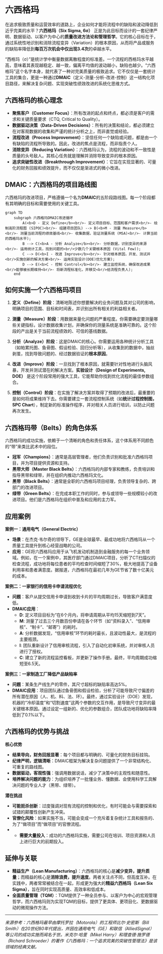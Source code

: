 # 六西格玛

在追求极致质量和运营效率的道路上，企业如何才能将流程中的缺陷和波动降低到近乎完美的水平？**六西格玛（Six Sigma, 6σ）** 正是为此目标而设计的一套纪律严明、数据驱动、以客户为中心的**质量改进方法论和管理哲学**。它的核心目标在于，通过系统性地识别和消除流程变异（Variation）的根本原因，从而将产品或服务的缺陷率降低到**每百万次机会中仅出现3.4次**的卓越水平。

“西格玛（σ）”是统计学中衡量数据离散程度的标准差。一个流程的西格玛水平越高，意味着其表现越稳定、越一致，偏离平均值的波动越小，缺陷也越少。“六西格玛”这个名字本身，就代表了一种对完美质量的极致追求。它不仅仅是一套统计工具的集合，更是一种通过**DMAIC**（定义-测量-分析-改进-控制）这一结构化项目路径，来解决复杂问题、实现突破性绩效改进的系统化思维方式。

## 六西格玛的核心理念

*   **聚焦客户（Customer Focus）**：所有改进的起点和终点，都必须是客户的需求和关键质量要求（CTQ, Critical to Quality）。
*   **数据驱动决策（Data-Driven Decisions）**：所有的决策和结论，都必须建立在对客观数据的收集和严谨的统计分析之上，而非直觉或经验。
*   **流程改进（Process Improvement）**：坚信任何一个缺陷或问题，都是由一个有缺陷的流程所导致的。因此，改进的焦点是流程，而非指责个人。
*   **消除变异（Reducing Variation）**：六西格玛认为，流程的波动和不一致性是质量的头号敌人。其核心任务就是理解并消除导致变异的根本原因。
*   **追求突破性改进（Breakthrough Improvement）**：它旨在实现显著的、可量化的财务回报和绩效提升，而不仅仅是渐进式的微小改进。

## DMAIC：六西格玛的项目路线图

六西格玛的改进项目，严格遵循一个名为**DMAIC**的五阶段路线图。每一个阶段都有其明确的目标和需要使用的关键工具。

```mermaid
graph TD
    subgraph 六西格玛DMAIC改进循环
        A(<b>D - 定义 Define</b><br/>- 定义项目目标、范围和客户需求<br/>- 绘制高阶流程图 (SIPOC)<br/>- 组建项目团队) --> B(<b>M - 测量 Measure</b><br/>- 测量当前流程的绩效基线<br/>- 收集数据，验证测量系统 (MSA)<br/>- 计算当前的西格玛水平);
        B --> C(<b>A - 分析 Analyze</b><br/>- 分析数据，识别变异的来源<br/>- 运用统计工具，找到问题的<br/>少数几个关键根本原因 (Vital Few));
        C --> D(<b>I - 改进 Improve</b><br/>- 针对根本原因，开发、测试并<br/>实施创新的解决方案<br/>- 运用实验设计(DOE)优化方案);
        D --> E(<b>C - 控制 Control</b><br/>- 建立监控系统，确保改进成果<br/>能够被长期维持<br/>- 将新流程标准化，并移交<br/>给流程负责人);
    end
```

## 如何实施一个六西格玛项目

1.  **定义（Define）阶段**：清晰地陈述你想要解决的业务问题及其对公司的影响，明确项目的范围、目标和时间表，并识别出所有相关的利益相关者。

2.  **测量（Measure）阶段**：用数据来量化问题的严重程度。你需要确定要测量哪些关键指标，设计数据收集计划，并确保你的测量系统是准确可靠的。这个阶段的产出是关于当前流程绩效的、可信的基线数据。

3.  **分析（Analyze）阶段**：这是DMAIC的核心。你需要运用各种统计分析工具（如帕累托图、鱼骨图、假设检验、回归分析等），从收集到的数据中，抽丝剥茧，找到导致问题的、经过数据验证的**根本原因**。

4.  **改进（Improve）阶段**：一旦找到了根本原因，就需要针对性地进行头脑风暴，开发并测试潜在的解决方案。**实验设计（Design of Experiments, DOE）** 是这个阶段常用的强大工具，它能帮助你找到优化流程的最佳参数组合。

5.  **控制（Control）阶段**：在实施了解决方案并取得了预期的改进后，最重要的是如何将成果维持下去。你需要建立一套流程控制系统（如**统计过程控制图，SPC Chart**），制定新的标准操作程序，并对相关人员进行培训，以防止问题再次发生。

## 六西格玛带（Belts）的角色体系

六西格玛的成功实施，依赖于一个清晰的角色和责任体系，这个体系用不同颜色的“带”来类比武术中的段位。

*   **冠军（Champions）**：通常是高层管理者，他们负责识别和批准六西格玛项目，并为项目提供资源和支持。
*   **黑带大师（Master Black Belts）**：六西格玛的内部专家和教练，负责培训和指导黑带和绿带，并在组织内推动六西格玛文化。
*   **黑带（Black Belts）**：通常是全职的六西格玛项目经理，负责领导复杂的、跨部门的改进项目。
*   **绿带（Green Belts）**：在完成本职工作的同时，参与或领导一些规模较小的改进项目。他们是六西格玛在组织中普及和应用的主力军。

## 应用案例

**案例一：通用电气（General Electric）**
*   **场景**：在杰克·韦尔奇的领导下，GE是全球最早、最成功地将六西格玛从一个质量工具提升到核心经营战略的公司。
*   **应用**：GE将六西格玛应用于从飞机发动机制造到金融服务的每一个业务领域。例如，在一个案例中，其医疗部门通过DMAIC项目，分析了CT扫描仪的检查流程，成功地将每位患者的平均检查时间缩短了30%，极大地提高了设备利用率和患者满意度。据报道，六西格玛在最初几年为GE节省了数十亿美元的成本。

**案例二：一家银行的信用卡申请流程优化**
*   **问题**：客户从提交信用卡申请到收到卡片的平均周期过长，导致客户满意度低。
*   **DMAIC应用**：
    *   **D**: 定义项目目标为“在6个月内，将申请周期从平均15天缩短到7天”。
    *   **M**: 测量了过去三个月数百份申请在各个环节（如“资料录入”、“信用审核”、“制卡”、“邮寄”）的耗时。
    *   **A**: 分析数据发现，“信用审核”环节的耗时最长，且波动性最大，是流程的主要瓶颈。
    *   **I**: 团队重新设计了信用审核流程，引入了自动化初审系统，并对审核人员进行了授权。
    *   **C**: 建立了新的流程监控看板，并更新了操作手册。最终，平均周期成功缩短至6.5天。

**案例三：一家制造工厂降低产品缺陷率**
*   **问题**：某条生产线生产的零件，其尺寸超标的缺陷率高达5%。
*   **DMAIC应用**：项目团队通过鱼骨图和假设检验，分析了可能导致尺寸偏差的所有潜在原因（人、机、料、法、环）。最终，通过实验设计（DOE）发现，机器的“冷却温度”和“切割速度”这两个参数的交互作用，是导致尺寸变异的最关键根本原因。通过设定一组新的、优化的参数组合，团队成功地将缺陷率降低到了0.1%以下。

## 六西格玛的优势与挑战

**核心优势**
*   **结果导向，财务回报显著**：每个项目都与明确的、可量化的财务目标挂钩。
*   **纪律严明，逻辑清晰**：DMAIC框架为解决复杂问题提供了一个非常结构化、可重复的路线图。
*   **数据驱动，客观性强**：强调用数据说话，减少了决策中的主观性和随意性。
*   **培养解决问题的能力**：为组织培养了一批懂业务、懂数据、会使用科学工具解决问题的专业人才（黑带、绿带）。

**潜在挑战**
*   **可能扼杀创新**：过度强调对现有流程的控制和优化，有时可能会与需要探索和试错的颠覆性创新产生冲突。
*   **官僚化风险**：如果实施不当，可能会变成一个充斥着复杂统计工具和报告的、为了“做项目”而“做项目”的官僚流程。
*   - **需要大量投入**：成功的六西格玛实施，需要公司在培训、项目资源和人员上进行巨大的前期投入。

## 延伸与关联

*   **精益生产（Lean Manufacturing）**：六西格玛的核心是**减少变异，提升质量**；而精益的核心是**消除浪费，提升速度**。两者关注点不同，但高度互补。在实践中，两者常常被结合在一起，形成更为强大的**精益六西格玛（Lean Six Sigma）**，旨在同时实现高质量、高效率和低成本。
*   **全面质量管理（TQM）**：TQM提供了一种全员参与、以客户为中心的宏观管理哲学，而六西格玛则为实现TQM的目标，提供了更具体、更项目化、更数据驱动的微观操作方法。

---
*来源参考：六西格玛最早由摩托罗拉（Motorola）的工程师比尔·史密斯（Bill Smith）在20世纪80年代提出，并因在通用电气（GE）和联信（AlliedSignal）等公司的成功实施而闻名于世。米克尔·哈里（Mikel Harry）和理查德·施罗德（Richard Schroeder）的著作《六西格玛：一个追求完美的突破性管理法》是该领域的经典文献。*
